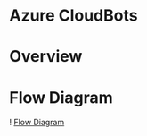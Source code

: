 # Azure CloudBots

# Overview

# Flow Diagram

! [Flow Diagram](docs/pictures/Azure-CloudBots-Flow-Diagram.png)
